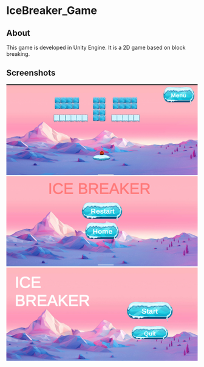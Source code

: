 # IceBreaker_Game
## About
This game is developed in Unity Engine.
It is a 2D game based on block breaking.
## Screenshots
![image-1](Screenshots/Screenshot_20201216-211117.png)
![image-1](Screenshots/Screenshot_20201216-211136.png)
![image-1](Screenshots/Untitled-1.jpg)
